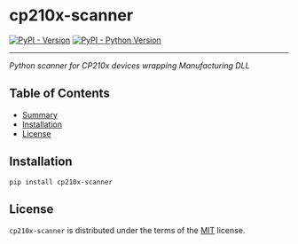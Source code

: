 # cp210x-scanner

[![PyPI - Version](https://img.shields.io/pypi/v/cp210x-scanner.svg)](https://pypi.org/project/cp210x-scanner)
[![PyPI - Python Version](https://img.shields.io/pypi/pyversions/cp210x-scanner.svg)](https://pypi.org/project/cp210x-scanner)

-----
*Python scanner for CP210x devices wrapping Manufacturing DLL*

## Table of Contents

- [Summary](#summary)
- [Installation](#installation)
- [License](#license)

## Installation

```console
pip install cp210x-scanner
```

## License

`cp210x-scanner` is distributed under the terms of the [MIT](https://spdx.org/licenses/MIT.html) license.
